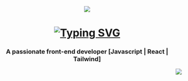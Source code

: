 <div align="center"><img src="https://i.postimg.cc/YSq1v65S/banner-github.png" /></div>

<h1 align="center"><a href="https://git.io/typing-svg"><img src="https://readme-typing-svg.demolab.com?    font=Fira+Code&duration=4000&pause=500&color=E2A2F7&random=false&width=435&lines=Hi+There+%F0%9F%91%8B;I'm+Ludivine%2C+from+France" alt="Typing SVG" /></a></h1>
<h3 align="center">A passionate front-end developer [Javascript | React | Tailwind]</h3>
<img align="right" src="https://visitor-badge.laobi.icu/badge?page_id=LudivineClement.LudivineClement-badge" />
